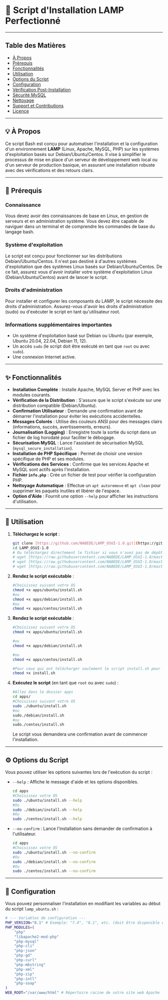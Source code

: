 # 🚀 Script d'Installation LAMP Perfectionné

---

## Table des Matières

- [À Propos](#-à-propos)
- [Prérequis](#-prérequis)
- [Fonctionnalités](#-fonctionnalités)
- [Utilisation](#-utilisation)
- [Options du Script](#-options-du-script)
- [Configuration](#-configuration)
- [Vérification Post-Installation](#-vérification-post-installation)
- [Sécurité MySQL](#-sécurité-mysql)
- [Nettoyage](#-nettoyage)
- [Support et Contributions](#-support-et-contributions)
- [Licence](#-licence)

---

## 💡 À Propos

Ce script Bash est conçu pour automatiser l'installation et la configuration d'un environnement **LAMP** (Linux, Apache, MySQL, PHP) sur les systèmes d'exploitation basés sur Debian/Ubuntu/Centos. Il vise à simplifier le processus de mise en place d'un serveur de développement web local ou d'un serveur de production basique, en assurant une installation robuste avec des vérifications et des retours clairs.

---

## 🎯 Prérequis

### **Connaissance**
Vous devez avoir des connaissances de base en Linux, en gestion de serveurs et en administration système. Vous devez être capable de naviguer dans un terminal et de comprendre les commandes de base du langage bash.

### **Système d'exploitation**
Le script est conçu pour fonctionner sur les distributions Debian/Ubuntu/Centos. Il n'est pas destiné à d'autres systèmes d'exploitation que des systèmes Linux basés sur Debian/Ubuntu/Centos.
De ce fait, assurez vous d'avoir installer votre système d'exploitation Linux (Debian/Ubuntu/Centos) avant de lancer le script.

### **Droits d'administration**
Pour installer et configurer les composants du LAMP, le script nécessite des droits d'administration. Assurez-vous d'avoir les droits d'administration (sudo) ou d'exécuter le script en tant qu'utilisateur root.

### **Informations supplémentaires importantes**
* Un système d'exploitation basé sur Debian ou Ubuntu (par exemple, Ubuntu 20.04, 22.04, Debian 11, 12).
* Un accès `sudo` (le script doit être exécuté en tant que `root` ou avec `sudo`).
* Une connexion Internet active.

---

## ✨ Fonctionnalités

* **Installation Complète** : Installe Apache, MySQL Server et PHP avec les modules courants.
* **Vérification de la Distribution** : S'assure que le script s'exécute sur une distribution compatible (Debian/Ubuntu).
* **Confirmation Utilisateur** : Demande une confirmation avant de démarrer l'installation pour éviter les exécutions accidentelles.
* **Messages Colorés** : Utilise des couleurs ANSI pour des messages clairs (informations, succès, avertissements, erreurs).
* **Journalisation (Logging)** : Enregistre toute la sortie du script dans un fichier de log horodaté pour faciliter le débogage.
* **Sécurisation MySQL** : Lance l'assistant de sécurisation MySQL (`mysql_secure_installation`).
* **Installation de PHP Spécifique** : Permet de choisir une version spécifique de PHP et ses modules.
* **Vérifications des Services** : Confirme que les services Apache et MySQL sont actifs après l'installation.
* **Fichier `info.php`** : Crée un fichier de test pour vérifier la configuration PHP.
* **Nettoyage Automatique** : Effectue un `apt autoremove` et `apt clean` pour supprimer les paquets inutiles et libérer de l'espace.
* **Option d'Aide** : Fournit une option `--help` pour afficher les instructions d'utilisation.

---

## 🚀 Utilisation

1.  **Téléchargez le script** :
    ```bash
    git clone [https://github.com/NABEDE/LAMP_OSUI-1.0.git](https://github.com/NABEDE/LAMP_OSUI-1.0.git)
    cd LAMP_OSUI-1.0
    # Ou téléchargez directement le fichier si vous n'avez pas de dépôt git
    # wget [https://raw.githubusercontent.com/NABEDE/LAMP_OSUI-1.0/master/apps/ubuntu/install.sh](https://raw.githubusercontent.com/NABEDE/LAMP_OSUI-1.0/master/apps/ubuntu/install.sh)
    # wget [https://raw.githubusercontent.com/NABEDE/LAMP_OSUI-1.0/master/apps/debian/install.sh](https://raw.githubusercontent.com/NABEDE/LAMP_OSUI-1.0/master/apps/debian/install.sh)
    # wget [https://raw.githubusercontent.com/NABEDE/LAMP_OSUI-1.0/master/apps/centos/install.sh](https://raw.githubusercontent.com/NABEDE/LAMP_OSUI-1.0/master/apps/centos/install.sh)
    ```

2.  **Rendez le script exécutable** :
    ```bash
    #Choisissez suivant votre OS
    chmod +x apps/ubuntu/install.sh
    #ou
    chmod +x apps/debian/install.sh
    #ou
    chmod +x apps/centos/install.sh
    ```

2.  **Rendez le script exécutable** :
    ```bash
    #Choisissez suivant votre OS
    chmod +x apps/ubuntu/install.sh

    #ou
    chmod +x apps/debian/install.sh

    #ou
    chmod +x apps/centos/install.sh

    #Pour ceux qui ont télécharger seulement le script install.sh pour Debian ou Centos ou Ubuntu
    chmod +x install.sh
    ```

3.  **Exécutez le script** (en tant que `root` ou avec `sudo`) :
    ```bash
    #Allez dans le dossier apps
    cd apps/
    #Choisissez suivant votre OS
    sudo ./ubuntu/install.sh
    #ou
    sudo./debian/install.sh
    #ou
    sudo./centos/install.sh
    ```
    Le script vous demandera une confirmation avant de commencer l'installation.

---

## ⚙️ Options du Script

Vous pouvez utiliser les options suivantes lors de l'exécution du script :

* `--help` : Affiche le message d'aide et les options disponibles.
    ```bash
    cd apps
    #Choisissez votre OS
    sudo ./ubuntu/install.sh --help
    #Ou
    sudo ./debian/install.sh --help
    #Ou
    sudo ./centos/install.sh --help
    ```
* `--no-confirm` : Lance l'installation sans demander de confirmation à l'utilisateur.
    ```bash
    cd apps
    #Choisissez votre OS
    sudo ./ubuntu/install.sh --no-confirm
    #Ou
    sudo ./debian/install.sh --no-confirm
    #Ou
    sudo ./centos/install.sh --no-confirm
    ```

---

## 🔧 Configuration

Vous pouvez personnaliser l'installation en modifiant les variables au début du script `lamp_ubuntu.sh` :

```bash
# --- Variables de configuration ---
PHP_VERSION="8.1" # Exemple: "7.4", "8.1", etc. (doit être disponible dans les dépôts)
PHP_MODULES=(
    "php"
    "libapache2-mod-php"
    "php-mysql"
    "php-cli"
    "php-json"
    "php-gd"
    "php-curl"
    "php-mbstring"
    "php-xml"
    "php-zip"
    "php-intl"
    "php-soap"
)
WEB_ROOT="/var/www/html" # Répertoire racine de votre site web Apache